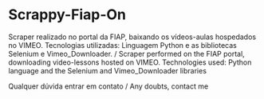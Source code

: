 # Scrappy-Fiap-On

Scraper realizado no portal da FIAP, baixando os vídeos-aulas hospedados no VIMEO. Tecnologias utilizadas: Linguagem Python e as bibliotecas Selenium e Vimeo_Downloader. / Scraper performed on the FIAP portal, downloading video-lessons hosted on VIMEO. Technologies used: Python language and the Selenium and Vimeo_Downloader libraries

Qualquer dúvida entrar em contato / Any doubts, contact me
